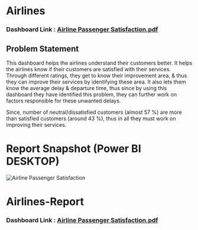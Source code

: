 
# Airlines

### Dashboard Link : [Airline Passenger Satisfaction.pdf](https://github.com/KrystalPhm/Test/files/14381320/Airline.Passenger.Satisfaction.pdf)

## Problem Statement

This dashboard helps the airlines understand their customers better. It helps the airlines know if their customers are satisfied with their services. Through different ratings, they get to know their improvement area, & thus they can improve their services by identifying these area. It also lets them know the average delay & departure time, thus since by using this dashboard they have identified this problem, they can further work on factors responsible for these unwanted delays.

Since, number of neutral/dissatisfied customers (almost 57 %) are more than satisfied customers (around 43 %), thus in all they must work on improving their services. 

 
 # Report Snapshot (Power BI DESKTOP)
 
![Airline Passenger Satisfaction](https://github.com/KrystalPhm/Test/assets/160628984/ac2ac4fd-29c6-4c71-9989-4c6c505f4d9a)



# Airlines-Report

### Dashboard Link : [Airline Passenger Satisfaction.pdf](https://github.com/KrystalPhm/Test/files/14381198/Airline.Passenger.Satisfaction.pdf)
